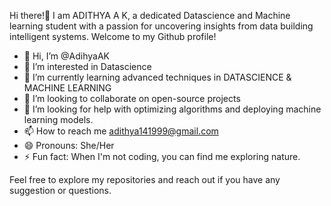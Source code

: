 Hi there!👋
    I am ADITHYA A K, a dedicated Datascience and Machine learning student with a passion for uncovering insights from data building
intelligent systems. Welcome to my Github profile!

- 👋 Hi, I’m @AdihyaAK
- 👀 I’m interested in Datascience 
- 🌱 I’m currently learning advanced techniques in DATASCIENCE & MACHINE LEARNING
- 💞️ I’m looking to collaborate on open-source projects
- 🤔 I’m looking for help with optimizing algorithms and deploying machine learning models.
- 📫 How to reach me adithya141999@gmail.com
- 😄 Pronouns: She/Her
- ⚡ Fun fact: When I'm not coding, you can find me exploring nature.

Feel free to explore my repositories and reach out if you have any suggestion or questions.

<!---
AdihyaAK/AdihyaAK is a ✨ special ✨ repository because its `README.md` (this file) appears on your GitHub profile.
You can click the Preview link to take a look at your changes.
--->
